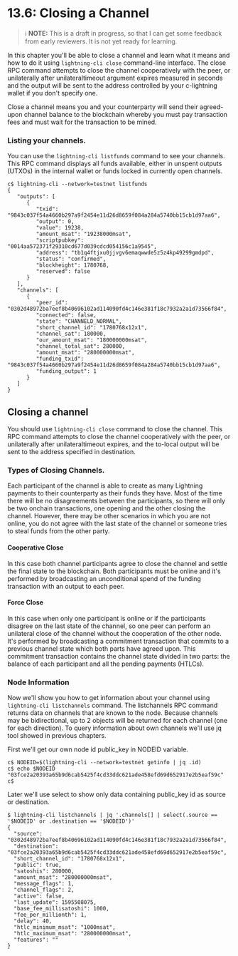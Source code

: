 # 13.6: Closing a Channel

> :information_source: **NOTE:** This is a draft in progress, so that I can get some feedback from early reviewers. It is not yet ready for learning.

In this chapter you'll be able to close a channel and learn what it means and how to do it using `lightning-cli close` command-line interface.   The close RPC command attempts to close the channel cooperatively with the peer, or unilaterally after unilateraltimeout argument expires measured in seconds and the output will be sent to the address controlled by your c-lightning wallet if you don't specify one.

Close a channel means you and your counterparty will send their agreed-upon channel balance to the blockchain whereby you must pay transaction fees and must wait for the transaction to be mined.

### Listing your channels.

You can use the `lightning-cli listfunds` command to see your channels.  This RPC command displays all funds available, either in unspent outputs (UTXOs) in the internal wallet or funds locked in currently open channels.

```
c$ lightning-cli --network=testnet listfunds
{
   "outputs": [
      {
         "txid": "9843c037f54a4660b297a9f2454e11d26d8659f084a284a5740bb15cb1d97aa6",
         "output": 0,
         "value": 19238,
         "amount_msat": "19238000msat",
         "scriptpubkey": "0014aa572371f29310cd677d039cdcd054156c1a9545",
         "address": "tb1q4ftjxu0jjvgv6emaqwwde5z5z4kp49299gmdpd",
         "status": "confirmed",
         "blockheight": 1780768,
         "reserved": false
      }
   ],
   "channels": [
      {
         "peer_id": "0302d48972ba7eef8b40696102ad114090fd4c146e381f18c7932a2a1d73566f84",
         "connected": false,
         "state": "CHANNELD_NORMAL",
         "short_channel_id": "1780768x12x1",
         "channel_sat": 180000,
         "our_amount_msat": "180000000msat",
         "channel_total_sat": 280000,
         "amount_msat": "280000000msat",
         "funding_txid": "9843c037f54a4660b297a9f2454e11d26d8659f084a284a5740bb15cb1d97aa6",
         "funding_output": 1
      }
   ]
}
```

## Closing a channel

You should use  `lightning-cli close` command to close the channel.  This RPC command attempts to close the channel cooperatively with the peer, or unilaterally after unilateraltimeout expires, and the to-local output will be sent to the address specified in destination.

### Types of Closing Channels.

Each participant of the channel is able to create as many Lightning payments to their counterparty as their funds they have.  Most of the time there will be no disagreements between the participants, so there will only be two onchain transactions, one opening and the other closing the channel.   However, there may be other scenarios in which you are not online, you do not agree with the last state of the channel or someone tries to steal funds from the other party.

#### Cooperative Close

In this case both channel participants agree to close the channel and settle the final state to the blockchain. Both participants must be online and it's performed by broadcasting an unconditional spend of the funding transaction with an output to each peer. 

#### Force Close

In this case when only one participant is online or if the participants disagree on the last state of the channel,  so one peer can perform an unilateral close of the channel without the cooperation of the other node.   It's performed by broadcasting a commitment transaction that commits to a previous channel state which both parts have agreed upon.
This commitment transaction contains the channel state divided in two parts: the balance of each participant and all the pending payments (HTLCs).

### Node Information

Now we'll show you how to get information about your channel using `lightning-cli listchannels` command.  The listchannels RPC command returns data on channels that are known to the node. Because channels may be bidirectional, up to 2 objects will be returned for each channel (one for each direction).   To query information about own channels we'll use jq tool showed in previous chapters.

First we'll get our own node id public_key in NODEID variable.

```
c$ NODEID=$(lightning-cli --network=testnet getinfo | jq .id)
c$ echo $NODEID
"03fce2a20393a65b9d6cab5425f4cd33ddc621ade458efd69d652917e2b5eaf59c"
c$
```
Later we'll use select to show only data containing public_key id as source or destination.

```
$ lightning-cli listchannels | jq '.channels[] | select(.source == '$NODEID' or .destination == '$NODEID')'
{
  "source": "0302d48972ba7eef8b40696102ad114090fd4c146e381f18c7932a2a1d73566f84",
  "destination": "03fce2a20393a65b9d6cab5425f4cd33ddc621ade458efd69d652917e2b5eaf59c",
  "short_channel_id": "1780768x12x1",
  "public": true,
  "satoshis": 280000,
  "amount_msat": "280000000msat",
  "message_flags": 1,
  "channel_flags": 2,
  "active": false,
  "last_update": 1595508075,
  "base_fee_millisatoshi": 1000,
  "fee_per_millionth": 1,
  "delay": 40,
  "htlc_minimum_msat": "1000msat",
  "htlc_maximum_msat": "280000000msat",
  "features": ""
}

```


